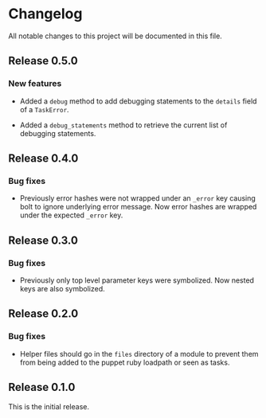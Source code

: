 # Changelog

All notable changes to this project will be documented in this file.

## Release 0.5.0

### New features

* Added a `debug` method to add debugging statements to the `details` field of a `TaskError`.

* Added a `debug_statements` method to retrieve the current list of debugging statements.

## Release 0.4.0

### Bug fixes

* Previously error hashes were not wrapped under an `_error` key causing bolt to ignore underlying error message. 
  Now error hashes are wrapped under the expected `_error` key.

## Release 0.3.0

### Bug fixes

* Previously only top level parameter keys were symbolized. Now nested keys are also symbolized.

## Release 0.2.0

### Bug fixes

* Helper files should go in the `files` directory of a module to prevent them from being added to the puppet 
  ruby loadpath or seen as tasks.

## Release 0.1.0

This is the initial release.